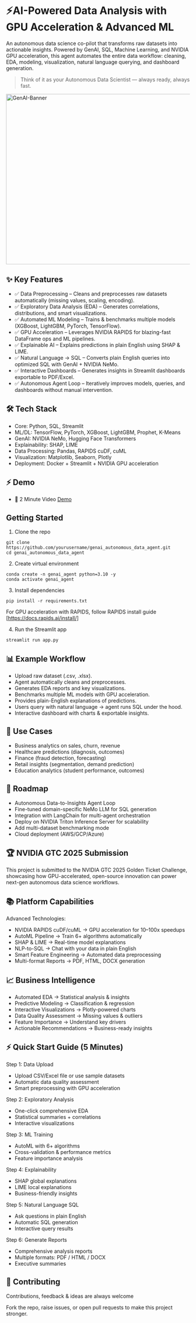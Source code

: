 # ⚡AI-Powered Data Analysis with GPU Acceleration & Advanced ML

An autonomous data science co-pilot that transforms raw datasets into actionable insights.
Powered by GenAI, SQL, Machine Learning, and NVIDIA GPU acceleration, this agent automates the entire data workflow: cleaning, EDA, modeling, visualization, natural language querying, and dashboard generation.

> Think of it as your Autonomous Data Scientist — always ready, always fast.
<img width="1024" height="466" alt="GenAI-Banner" src="https://github.com/user-attachments/assets/897b5900-df95-4948-96f9-98f4bf1fea62" />

## ✨ Key Features
- ✅ Data Preprocessing – Cleans and preprocesses raw datasets automatically (missing values, scaling, encoding).
- ✅ Exploratory Data Analysis (EDA) – Generates correlations, distributions, and smart visualizations.
- ✅ Automated ML Modeling – Trains & benchmarks multiple models (XGBoost, LightGBM, PyTorch, TensorFlow).
- ✅ GPU Acceleration – Leverages NVIDIA RAPIDS for blazing-fast DataFrame ops and ML pipelines.
- ✅ Explainable AI – Explains predictions in plain English using SHAP & LIME.
- ✅ Natural Language → SQL – Converts plain English queries into optimized SQL with GenAI + NVIDIA NeMo.
- ✅ Interactive Dashboards – Generates insights in Streamlit dashboards exportable to PDF/Excel.
- ✅ Autonomous Agent Loop – Iteratively improves models, queries, and dashboards without manual intervention.

## 🛠️ Tech Stack
- Core: Python, SQL, Streamlit
- ML/DL: TensorFlow, PyTorch, XGBoost, LightGBM, Prophet, K-Means
- GenAI: NVIDIA NeMo, Hugging Face Transformers
- Explainability: SHAP, LIME
- Data Processing: Pandas, RAPIDS cuDF, cuML
- Visualization: Matplotlib, Seaborn, Plotly
- Deployment: Docker + Streamlit + NVIDIA GPU acceleration

## ⚡ Demo
- 🎥 2 Minute Video
<a href="https://github.com/shakeel-data/genai-autonomous-data-agent/blob/main/demo/Demo-video.mp4">Demo</a>

## Getting Started
1. Clone the repo
```terminal
git clone https://github.com/yourusername/genai_autonomous_data_agent.git
cd genai_autonomous_data_agent
```

2. Create virtual environment
```terminal
conda create -n genai_agent python=3.10 -y
conda activate genai_agent
```

3. Install dependencies
```terminal
pip install -r requirements.txt
```
For GPU acceleration with RAPIDS, follow RAPIDS install guide [https://docs.rapids.ai/install/]

4. Run the Streamlit app
```terminal
streamlit run app.py
```

## 📊 Example Workflow
- Upload raw dataset (.csv, .xlsx).
- Agent automatically cleans and preprocesses.
- Generates EDA reports and key visualizations.
- Benchmarks multiple ML models with GPU acceleration.
- Provides plain-English explanations of predictions.
- Users query with natural language → agent runs SQL under the hood.
- Interactive dashboard with charts & exportable insights.

## 📌 Use Cases
- Business analytics on sales, churn, revenue
- Healthcare predictions (diagnosis, outcomes)
- Finance (fraud detection, forecasting)
- Retail insights (segmentation, demand prediction)
- Education analytics (student performance, outcomes)

## 🔮 Roadmap
 - Autonomous Data-to-Insights Agent Loop
 - Fine-tuned domain-specific NeMo LLM for SQL generation
 - Integration with LangChain for multi-agent orchestration
 - Deploy on NVIDIA Triton Inference Server for scalability
 - Add multi-dataset benchmarking mode
 - Cloud deployment (AWS/GCP/Azure)

## 🏆 NVIDIA GTC 2025 Submission
This project is submitted to the NVIDIA GTC 2025 Golden Ticket Challenge, showcasing how GPU-accelerated, open-source innovation can power next-gen autonomous data science workflows.

## 📚 Platform Capabilities
Advanced Technologies:
- NVIDIA RAPIDS cuDF/cuML → GPU acceleration for 10–100x speedups
- AutoML Pipeline → Train 6+ algorithms automatically
- SHAP & LIME → Real-time model explanations
- NLP-to-SQL → Chat with your data in plain English
- Smart Feature Engineering → Automated data preprocessing
- Multi-format Reports → PDF, HTML, DOCX generation

## 📈 Business Intelligence
- Automated EDA → Statistical analysis & insights
- Predictive Modeling → Classification & regression
- Interactive Visualizations → Plotly-powered charts
- Data Quality Assessment → Missing values & outliers
- Feature Importance → Understand key drivers
- Actionable Recommendations → Business-ready insights

## ⚡ Quick Start Guide (5 Minutes)
Step 1: Data Upload
- Upload CSV/Excel file or use sample datasets
- Automatic data quality assessment
- Smart preprocessing with GPU acceleration

Step 2: Exploratory Analysis
- One-click comprehensive EDA
- Statistical summaries + correlations
- Interactive visualizations

Step 3: ML Training
- AutoML with 6+ algorithms
- Cross-validation & performance metrics
- Feature importance analysis

Step 4: Explainability
- SHAP global explanations
- LIME local explanations
- Business-friendly insights

Step 5: Natural Language SQL
- Ask questions in plain English
- Automatic SQL generation
- Interactive query results

Step 6: Generate Reports
- Comprehensive analysis reports
- Multiple formats: PDF / HTML / DOCX
- Executive summaries

## 🤝 Contributing

Contributions, feedback & ideas are always welcome

Fork the repo, raise issues, or open pull requests to make this project stronger.
